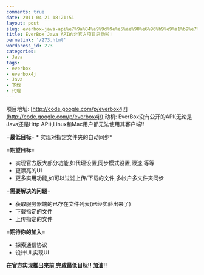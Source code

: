 ```yaml
---
comments: true
date: 2011-04-21 18:21:51
layout: post
slug: everbox-java-api%e7%9a%84%e9%9d%9e%e5%ae%98%e6%96%b9%e9%a1%b9%e7%9b%ae%e5%90%af%e5%8a%a8%e5%95%a6
title: EverBox Java API的非官方项目启动啦!
permalink: '/273.html'
wordpress_id: 273
categories:
- Java
tags:
- everbox
- everbox4j
- Java
- 下载
- 代理
---
```


项目地址:
[http://code.google.com/p/everbox4j/](http://code.google.com/p/everbox4j/)
动机: EverBox没有公开的API(无论是Java还是Http API),Linux和Mac用户都无法使用其客户端!!

=**最低目标**=
    * 实现对指定文件夹的自动同步*

=**期望目标**=
  * 实现官方版大部分功能,如代理设置,同步模式设置,限速,等等
  * 更漂亮的UI
  * 更多实用功能,如可以过滤上传/下载的文件,多帐户多文件夹同步

=**需要解决的问题**=
  * 获取服务器端的已存在文件列表(已经实验出来了)
  * 下载指定的文件
  * 上传指定的文件

=**期待你的加入**=
  * 探索通信协议
  * 设计UI,实现UI

**在官方实现推出来前,完成最低目标!! 加油!!**
